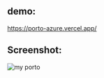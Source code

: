 ## demo:
https://porto-azure.vercel.app/

## Screenshot:

![my porto](https://user-images.githubusercontent.com/77447520/166709483-705f6ff5-0fd1-4bf6-9c71-02c8bbf5925d.JPG)

